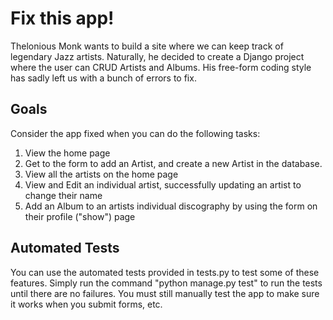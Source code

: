 <h1>Fix this app!</h1>

Thelonious Monk wants to build a site where we can keep track of legendary Jazz artists.
Naturally, he decided to create a Django project where the user can CRUD Artists and Albums.
His free-form coding style has sadly left us with a bunch of errors to fix.

<h2>Goals</h2>

Consider the app fixed when you can do the following tasks:

1) View the home page
2) Get to the form to add an Artist, and create a new Artist in the database.
3) View all the artists on the home page
4) View and Edit an individual artist, successfully updating an artist to change their name
5) Add an Album to an artists individual discography by using the form on their profile ("show") page

<h2>Automated Tests</h2>

You can use the automated tests provided in tests.py to test some of these features. Simply run the command "python manage.py test" to run the tests until there are no failures. You must still manually test the app to make sure it works when you submit forms, etc.